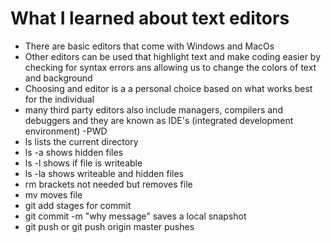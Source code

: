 # What I learned about text editors
- There are basic editors that come with Windows and MacOs
- Other editors can be used that highlight text and make coding easier by checking for syntax errors ans allowing us to change the colors of text and background
- Choosing and editor is a a personal choice based on what works best for the individual
- many third party editors also include managers, compilers and debuggers and they are known as IDE's (integrated development environment)
-PWD
- ls lists the current directory
- ls -a shows hidden files
- ls -l shows if file is writeable
- ls -la shows writeable and hidden files
- rm <filename> brackets not needed but removes file
- mv moves file
- git add <filename> stages for commit 
-  git commit -m "why message" saves a local snapshot 
- git push or git push origin master pushes
